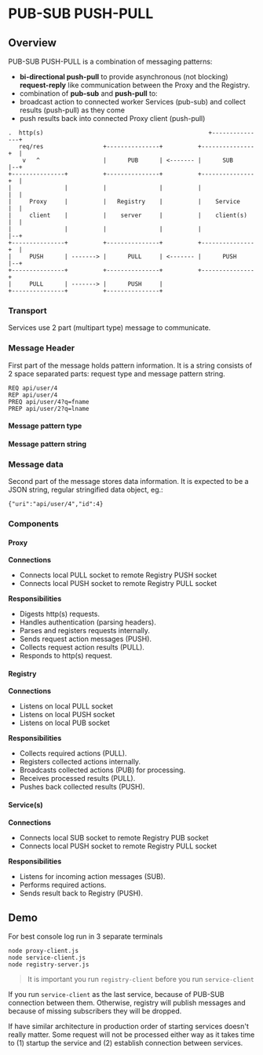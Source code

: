 # PUB-SUB PUSH-PULL

## Overview

PUB-SUB PUSH-PULL is a combination of messaging patterns:
* **bi-directional push-pull** to provide asynchronous (not blocking) **request-reply** like communication between the Proxy and the Registry.
* combination of **pub-sub** and **push-pull** to:
 * broadcast action to connected worker Services (pub-sub) and collect results (push-pull) as they come
 * push results back into connected Proxy client (push-pull)

 ```
 .  http(s)                                               +---------------+
    req/res                 +---------------+          +---------------+  |
     v   ^                  |      PUB      | <------- |      SUB      |--+
 +---------------+          +---------------+          +---------------+  |
 |               |          |               |          |               |  |
 |     Proxy     |          |   Registry    |          |    Service    |  |
 |     client    |          |    server     |          |    client(s)  |  |
 |               |          |               |          |               |--+
 +---------------+          +---------------+          +---------------+  |
 |     PUSH      | -------> |      PULL     | <------- |      PUSH     |--+
 +---------------+          +---------------+          +---------------+
 |     PULL      | -------> |      PUSH     |
 +---------------+          +---------------+
 ```

### Transport

Services use 2 part (multipart type) message to communicate.

### Message Header
First part of the message holds pattern information. It is a string consists of 2 space separated parts: request type and message pattern string.
```
REQ api/user/4
REP api/user/4
PREQ api/user/4?q=fname
PREP api/user/2?q=lname
```
#### Message pattern type

#### Message pattern string

### Message data
Second part of the message stores data information. It is expected to be a JSON string, regular stringified data object, eg.:
```
{"uri":"api/user/4","id":4}
```

### Components

#### Proxy
**Connections**
* Connects local PULL socket to remote Registry PUSH socket
* Connects local PUSH socket to remote Registry PULL socket

**Responsibilities**
* Digests http(s) requests.
* Handles authentication (parsing headers).
* Parses and registers requests internally.
* Sends request action messages (PUSH).
* Collects request action results (PULL).
* Responds to http(s) request.

#### Registry
**Connections**
* Listens on local PULL socket
* Listens on local PUSH socket
* Listens on local PUB socket

**Responsibilities**
* Collects required actions (PULL).
* Registers collected actions internally.
* Broadcasts collected actions (PUB) for processing.
* Receives processed results (PULL).
* Pushes back collected results (PUSH).

#### Service(s)
**Connections**
* Connects local SUB socket to remote Registry PUB socket
* Connects local PUSH socket to remote Registry PULL socket

**Responsibilities**
* Listens for incoming action messages (SUB).
* Performs required actions.
* Sends result back to Registry (PUSH).

## Demo

For best console log run in 3 separate terminals
```
node proxy-client.js
node service-client.js
node registry-server.js
```

> It is important you run `registry-client` before you run `service-client`

If you run `service-client` as the last service, because of PUB-SUB connection between them. Otherwise, registry will publish messages and because of missing subscribers they will be dropped.

If have similar architecture in production order of starting services doesn't really matter. Some request will not be processed either way as it takes time to (1) startup the service and (2) establish connection between services.
